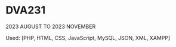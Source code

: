 # DVA231
2023 AUGUST TO 2023 NOVEMBER

Used: [PHP, HTML, CSS, JavaScript, MySQL, JSON, XML, XAMPP]


